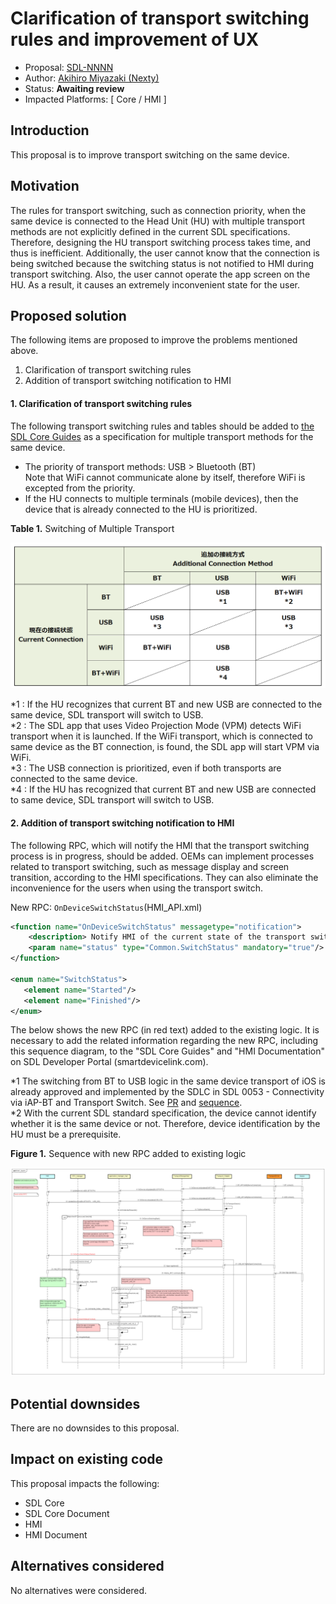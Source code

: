 # Clarification of transport switching rules and improvement of UX

* Proposal: [SDL-NNNN](NNNN-Clarification-of-transport-switching-rules-and-improvement-of-UX.md)
* Author: [Akihiro Miyazaki (Nexty)](https://github.com/Akihiro-Miyazaki)
* Status: **Awaiting review**
* Impacted Platforms: [ Core / HMI ]

## Introduction
This proposal is to improve transport switching on the same device.


## Motivation
The rules for transport switching, such as connection priority, when the same device is connected to the Head Unit (HU) with multiple transport methods are not explicitly defined in the current SDL specifications. Therefore, designing the HU transport switching process takes time, and thus is inefficient.
Additionally, the user cannot know that the connection is being switched because the switching status is not notified to HMI during transport switching. Also, the user cannot operate the app screen on the HU. As a result, it causes an extremely inconvenient state for the user.


## Proposed solution
The following items are proposed to improve the problems mentioned above.
1. Clarification of transport switching rules
2. Addition of transport switching notification to HMI

#### 1. Clarification of transport switching rules
The following transport switching rules and tables should be added to [the SDL Core Guides](https://smartdevicelink.com/en/guides/core/developer-documentation/transport-manager/) as a specification for multiple transport methods for the same device.

- The priority of transport methods: USB > Bluetooth (BT)<br>Note that WiFi cannot communicate alone by itself, therefore WiFi is excepted from the priority.
- If the HU connects to multiple terminals (mobile devices), then the device that is already connected to the HU is prioritized.

<b>Table 1.</b> Switching of Multiple Transport

![Table_1_Switching_of_Multiple_Transport.png](../assets/proposals/NNNN-Clarification-of-transport-switching-rules-and-improvement-of-UX/Table_1_Switching_of_Multiple_Transport.png)

*1 : If the HU recognizes that current BT and new USB are connected to the same device, SDL transport will switch to USB.<br>
*2 : The SDL app that uses Video Projection Mode (VPM) detects WiFi transport when it is launched. If the WiFi transport, which is connected to same device as the BT connection, is found, the SDL app will start VPM via WiFi.<br>
*3 : The USB connection is prioritized, even if both transports are connected to the same device.<br>
*4 : If the HU has recognized that current BT and new USB are connected to same device, SDL transport will switch to USB.

#### 2. Addition of transport switching notification to HMI
The following RPC, which will notify the HMI that the transport switching process is in progress, should be added.
OEMs can implement processes related to transport switching, such as message display and screen transition, according to the HMI specifications. They can also eliminate the inconvenience for the users when using the transport switch.

New RPC: `OnDeviceSwitchStatus`(HMI_API.xml)

```xml
<function name="OnDeviceSwitchStatus" messagetype="notification">
    <description> Notify HMI of the current state of the transport switch </description>
    <param name="status" type="Common.SwitchStatus" mandatory="true"/>
</function>

<enum name="SwitchStatus">
   <element name="Started"/>
   <element name="Finished"/>
</enum>
```

The below shows the new RPC (in red text) added to the existing logic. It is necessary to add the related information regarding the new RPC, including this sequence diagram, to the "SDL Core Guides" and "HMI Documentation" on SDL Developer Portal (smartdevicelink.com).

*1 The switching from BT to USB logic in the same device transport of iOS is already approved and implemented by the SDLC in SDL 0053 - Connectivity via iAP-BT and Transport Switch. See [PR](https://github.com/smartdevicelink/sdl_evolution/issues/158) and [sequence](https://cloud.githubusercontent.com/assets/11158516/26067529/3f428434-39a3-11e7-910b-6cc4069e0be3.png).<br>
*2 With the current SDL standard specification, the device cannot identify whether it is the same device or not. Therefore, device identification by the HU must be a prerequisite.

<b>Figure 1.</b> Sequence with new RPC added to existing logic

![Figure_1_Sequence_with_new_RPC_added_to_existing_logic.png](../assets/proposals/NNNN-Clarification-of-transport-switching-rules-and-improvement-of-UX/Figure_1_Sequence_with_new_RPC_added_to_existing_logic.png)


## Potential downsides
There are no downsides to this proposal.


## Impact on existing code
This proposal impacts the following:

- SDL Core
- SDL Core Document
- HMI
- HMI Document


## Alternatives considered
No alternatives were considered.
